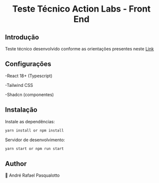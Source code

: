 <h1 align="center">Teste Técnico Action Labs - Front End </h1>

## Introdução

Teste técnico desenvolvido conforme as orientações presentes neste [Link](https://docs.google.com/document/d/1wOhhHbaWPa8yAhz4XcqPTl4GOvsffYrWrUI2dkCp6vk/edit#heading=h.ale3ahkp0cxn)
## Configurações

-React 18+ (Typescript)

-Tailwind CSS

-Shadcn (componentes)


## Instalação

Instale as dependências:

```sh
yarn install or npm install
```

Servidor de desenvolvimento:

```sh
yarn start or npm run start
```


## Author

👤 André Rafael Pasqualotto
